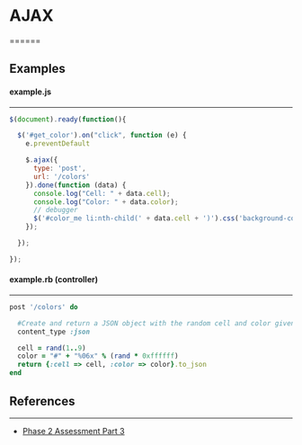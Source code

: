 # AJAX
======

## Examples

#### example.js
---

``` js
$(document).ready(function(){

  $('#get_color').on("click", function (e) {
    e.preventDefault

    $.ajax({
      type: 'post',
      url: '/colors'
    }).done(function (data) {
      console.log("Cell: " + data.cell);
      console.log("Color: " + data.color);
      // debugger
      $('#color_me li:nth-child(' + data.cell + ')').css('background-color', data.color);
    });

  });

});
```


#### example.rb (controller)
---

``` ruby
post '/colors' do

  #Create and return a JSON object with the random cell and color given below.
  content_type :json

  cell = rand(1..9)
  color = "#" + "%06x" % (rand * 0xffffff)
  return {:cell => cell, :color => color}.to_json
end
```

## References
---
- [Phase 2 Assessment Part 3](https://github.com/ctorstens/phase_2_assessment_pt3.git)